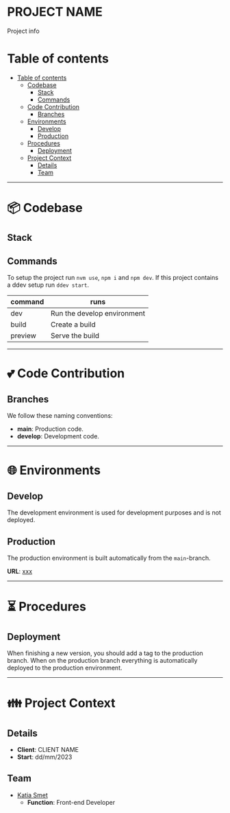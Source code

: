 # PROJECT NAME

Project info

# Table of contents

- [Table of contents](#table-of-contents)
  - [Codebase](#codebase)
    - [Stack](#stack)
    - [Commands](#command)
  - [Code Contribution](#code-contribution)
    - [Branches](#branches)
  - [Environments](#environments)
    - [Develop](#develop)
    - [Production](#production)
  - [Procedures](#procedures)
    - [Deployment](#deployment)
  - [Project Context](#project-context)
    - [Details](#details)
    - [Team](#team)

---

# 📦 Codebase

## Stack

## Commands

To setup the project run `nvm use`, `npm i` and `npm dev`. If this project contains a ddev setup run `ddev start`.

| command | runs                        |
| ------- | --------------------------- |
| dev     | Run the develop environment |
| build   | Create a build              |
| preview | Serve the build             |

---

# 💕 Code Contribution

## Branches

We follow these naming conventions:

- **main**: Production code.
- **develop**: Development code.

---

# 🌐 Environments

## Develop

The development environment is used for development purposes and is not deployed.

## Production

The production environment is built automatically from the `main`-branch.

**URL**: [xxx](xxx)

---

# ⏳ Procedures

## Deployment

When finishing a new version, you should add a tag to the production branch. When on the production branch everything is automatically deployed to the production environment.

---

# 👪 Project Context

## Details

- **Client**: CLIENT NAME
- **Start**: dd/mm/2023

## Team

- [Katia Smet](hello@katiasmet.com)
  - **Function**: Front-end Developer
